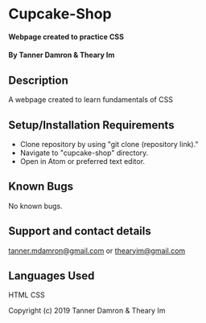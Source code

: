 # Cupcake-Shop

#### Webpage created to practice CSS

#### By Tanner Damron & Theary Im

## Description

A webpage created to learn fundamentals of CSS

## Setup/Installation Requirements

* Clone repository by using "git clone (repository link)."
* Navigate to "cupcake-shop" directory.
* Open in Atom or preferred text editor.

## Known Bugs

No known bugs.

## Support and contact details

tanner.mdamron@gmail.com or thearyim@gmail.com

## Languages Used

HTML
CSS

Copyright (c) 2019 Tanner Damron & Theary Im
